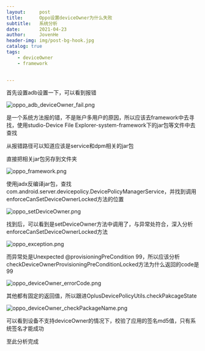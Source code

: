 ```yaml
---
layout:     post
title:      Oppo设置deviceOwner为什么失败
subtitle:   系统分析
date:       2021-04-23
author:     JovenHe
header-img: img/post-bg-hook.jpg
catalog: true
tags:
    - deviceOwner
    - framework
    

---
```


首先设置adb设置一下，可以看到报错

![oppo_adb_deviceOwner_fail.png](https://i.loli.net/2021/06/17/HjVrPzfJIEOU6nk.jpg)

是一个系统方法报的错，不是账户多用户的原因，所以应该去framework中去寻找，使用studio-Device File Explorer-system-framework下的jar包等文件中去查找

从报错路径可以知道应该是service和dpm相关的jar包

直接把相关jar包另存到文件夹

![oppo_framework.png](https://i.loli.net/2021/06/17/sNdjyWRYDogmQMc.jpg)

使用jadx反编译jar包，查找com.android.server.devicepolicy.DevicePolicyManagerService，并找到调用enforceCanSetDeviceOwnerLocked方法的位置

![oppo_setDeviceOwner.png](https://i.loli.net/2021/06/17/ZoObNriJIVWtdum.jpg)

找到后，可以看到是setDeviceOwner方法中调用了，与异常处符合，深入分析enforceCanSetDeviceOwnerLocked方法

![oppo_exception.png](https://i.loli.net/2021/06/17/SXurZAOY58TFBPh.jpg)

而异常处是Unexpected @provisioningPreCondition 99，所以应该分析checkDeviceOwnerProvisioningPreConditionLocked方法为什么返回的code是99

![oppo_deviceOwner_errorCode.png](https://i.loli.net/2021/06/17/aKJN5c4UgDm6Bxo.jpg)

其他都有固定的返回值，所以跟进OplusDevicePolicyUtils.checkPakcageState

![oppo_deviceOwner_checkPackageName.png](https://i.loli.net/2021/06/17/ZiTpINhVnx7qDeQ.jpg)

可以看到设备不支持deviceOwner的情况下，校验了应用的签名md5值，只有系统签名才能成功

至此分析完成